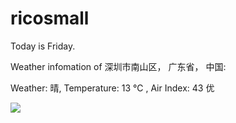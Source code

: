 # ricosmall

Today is Friday.

Weather infomation of 深圳市南山区， 广东省， 中国: 

Weather: 晴, Temperature: 13 ℃ , Air Index: 43 优

<img src="https://github-readme-stats.vercel.app/api?username=ricosmall&show_icons=true" />
